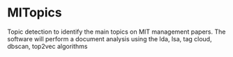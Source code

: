 # MITopics
Topic detection to identify the main topics on MIT management papers.
The software will perform a document analysis using the lda, lsa, tag cloud, dbscan, top2vec algorithms
